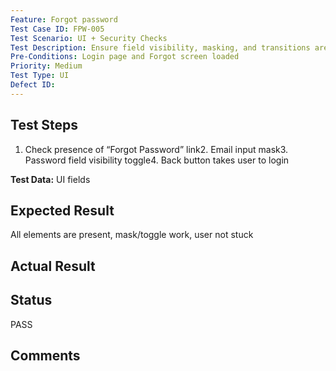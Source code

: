 ```yaml
---
Feature: Forgot password
Test Case ID: FPW-005
Test Scenario: UI + Security Checks
Test Description: Ensure field visibility, masking, and transitions are smooth
Pre-Conditions: Login page and Forgot screen loaded
Priority: Medium
Test Type: UI
Defect ID: 
---
```


## Test Steps
1. Check presence of “Forgot Password” link2. Email input mask3. Password field visibility toggle4. Back button takes user to login

**Test Data:** UI fields

## Expected Result
All elements are present, mask/toggle work, user not stuck

## Actual Result


## Status
PASS

## Comments

